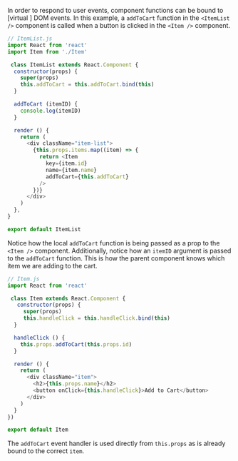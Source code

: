 In order to respond to user events, component functions can be bound to [virtual ] DOM events. In this example, a `addToCart` function in the `<ItemList />` component is called when a button is clicked in the `<Item />` component.

```js
// ItemList.js
import React from 'react'
import Item from './Item'

 class ItemList extends React.Component {
  constructor(props) {
    super(props)
    this.addToCart = this.addToCart.bind(this)
  }

  addToCart (itemID) {
    console.log(itemID)
  }

  render () {
    return (
      <div className="item-list">
        {this.props.items.map((item) => {
          return <Item
            key={item.id}
            name={item.name}
            addToCart={this.addToCart}
          />
        })}
      </div>
    )
  },
}

export default ItemList
```

Notice how the local `addToCart` function is being passed as a prop to the `<Item />` component. Additionally, notice how an `itemID` argument is passed to the `addToCart` function. This is how the parent component knows which item we are adding to the cart.

```js
// Item.js
import React from 'react'

 class Item extends React.Component {
   constructor(props) {
     super(props)
     this.handleClick = this.handleClick.bind(this)
  }

  handleClick () {
    this.props.addToCart(this.props.id)
  }

  render () {
    return (
      <div className="item">
        <h2>{this.props.name}</h2>
        <button onClick={this.handleClick}>Add to Cart</button>
      </div>
    )
  }
})

export default Item
```

The `addToCart` event handler is used directly from `this.props` as is already bound to the correct `item`.

